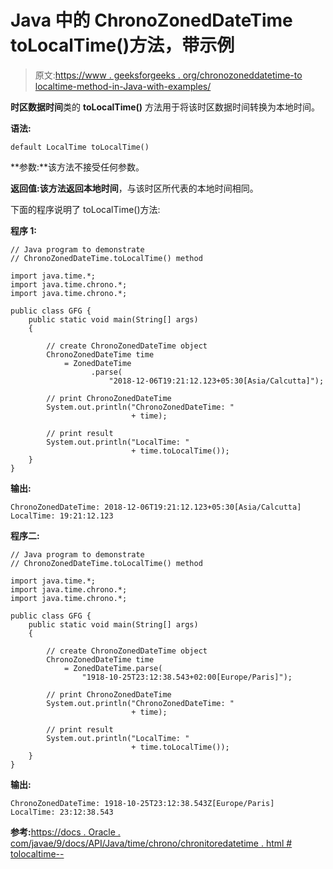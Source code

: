 # Java 中的 ChronoZonedDateTime toLocalTime()方法，带示例

> 原文:[https://www . geeksforgeeks . org/chronozoneddatetime-to localtime-method-in-Java-with-examples/](https://www.geeksforgeeks.org/chronozoneddatetime-tolocaltime-method-in-java-with-examples/)

**时区数据时间**类的 **toLocalTime()** 方法用于将该时区数据时间转换为本地时间。

**语法:**

```
default LocalTime toLocalTime()

```

**参数:**该方法不接受任何参数。

**返回值:**该方法返回**本地时间**，与该时区所代表的本地时间相同。

下面的程序说明了 toLocalTime()方法:

**程序 1:**

```
// Java program to demonstrate
// ChronoZonedDateTime.toLocalTime() method

import java.time.*;
import java.time.chrono.*;
import java.time.chrono.*;

public class GFG {
    public static void main(String[] args)
    {

        // create ChronoZonedDateTime object
        ChronoZonedDateTime time
            = ZonedDateTime
                  .parse(
                      "2018-12-06T19:21:12.123+05:30[Asia/Calcutta]");

        // print ChronoZonedDateTime
        System.out.println("ChronoZonedDateTime: "
                           + time);

        // print result
        System.out.println("LocalTime: "
                           + time.toLocalTime());
    }
}
```

**输出:**

```
ChronoZonedDateTime: 2018-12-06T19:21:12.123+05:30[Asia/Calcutta]
LocalTime: 19:21:12.123

```

**程序二:**

```
// Java program to demonstrate
// ChronoZonedDateTime.toLocalTime() method

import java.time.*;
import java.time.chrono.*;
import java.time.chrono.*;

public class GFG {
    public static void main(String[] args)
    {

        // create ChronoZonedDateTime object
        ChronoZonedDateTime time
            = ZonedDateTime.parse(
                "1918-10-25T23:12:38.543+02:00[Europe/Paris]");

        // print ChronoZonedDateTime
        System.out.println("ChronoZonedDateTime: "
                           + time);

        // print result
        System.out.println("LocalTime: "
                           + time.toLocalTime());
    }
}
```

**输出:**

```
ChronoZonedDateTime: 1918-10-25T23:12:38.543Z[Europe/Paris]
LocalTime: 23:12:38.543

```

**参考:**[https://docs . Oracle . com/javae/9/docs/API/Java/time/chrono/chronitoredatetime . html # tolocaltime--](https://docs.oracle.com/javase/9/docs/api/java/time/chrono/ChronoZonedDateTime.html#toLocalTime--)